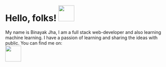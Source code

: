 # Hello, folks! <img src="https://raw.githubusercontent.com/MartinHeinz/MartinHeinz/master/wave.gif" width="50px">

<p>My name is Binayak Jha, I am a full stack web-developer and also learning machine learning. I have a passion of learning and sharing the ideas with public.
 You can find me on:<br>
 <img src="https://cdn.freebiesupply.com/images/large/2x/facebook-logo-circle.png" width="50px">
